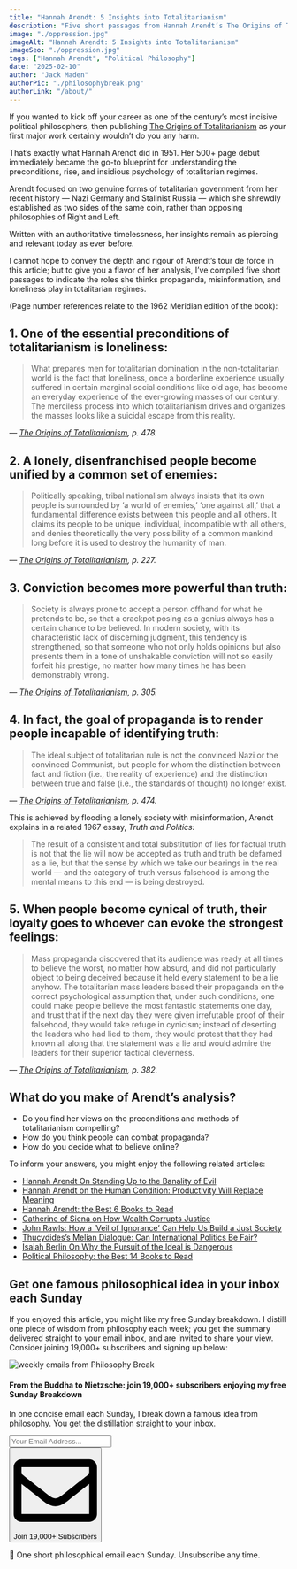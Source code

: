 ```yaml
---
title: "Hannah Arendt: 5 Insights into Totalitarianism"
description: "Five short passages from Hannah Arendt’s The Origins of Totalitarianism on the roles played by propaganda, misinformation, and loneliness."
image: "./oppression.jpg"
imageAlt: "Hannah Arendt: 5 Insights into Totalitarianism"
imageSeo: "./oppression.jpg"
tags: ["Hannah Arendt", "Political Philosophy"]
date: "2025-02-10"
author: "Jack Maden"
authorPic: "./philosophybreak.png"
authorLink: "/about/"
---
```


<span class="big-letter">I</span>f you wanted to kick off your career as one of the century’s most incisive political philosophers, then publishing <a target="_blank" rel="noopener noreferrer sponsored" href="https://amzn.to/4hwadQr">The Origins of Totalitarianism</a> as your first major work certainly wouldn’t do you any harm.

That’s exactly what Hannah Arendt did in 1951. Her 500+ page debut immediately became the go-to blueprint for understanding the preconditions, rise, and insidious psychology of totalitarian regimes.

Arendt focused on two genuine forms of totalitarian government from her recent history — Nazi Germany and Stalinist Russia — which she shrewdly established as two sides of the same coin, rather than opposing philosophies of Right and Left.

Written with an authoritative timelessness, her insights remain as piercing and relevant today as ever before.

I cannot hope to convey the depth and rigour of Arendt’s tour de force in this article; but to give you a flavor of her analysis, I’ve compiled five short passages to indicate the roles she thinks propaganda, misinformation, and loneliness play in totalitarian regimes.

(Page number references relate to the 1962 Meridian edition of the book):

## 1. One of the essential preconditions of totalitarianism is loneliness:

>What prepares men for totalitarian domination in the non-totalitarian world is the fact that loneliness, once a borderline experience usually suffered in certain marginal social conditions like old age, has become an everyday experience of the ever-growing masses of our century. The merciless process into which totalitarianism drives and organizes the masses looks like a suicidal escape from this reality.

_— <a target="_blank" rel="noopener noreferrer sponsored" href="https://amzn.to/4hwadQr">The Origins of Totalitarianism</a>, p. 478._
​
## 2. A lonely, disenfranchised people become unified by a common set of enemies:

>Politically speaking, tribal nationalism always insists that its own people is surrounded by ‘a world of enemies,’ ‘one against all,’ that a fundamental difference exists between this people and all others. It claims its people to be unique, individual, incompatible with all others, and denies theoretically the very possibility of a common mankind long before it is used to destroy the humanity of man.

_— <a target="_blank" rel="noopener noreferrer sponsored" href="https://amzn.to/4hwadQr">The Origins of Totalitarianism</a>, p. 227._

## 3. Conviction becomes more powerful than truth:

>Society is always prone to accept a person offhand for what he pretends to be, so that a crackpot posing as a genius always has a certain chance to be believed. In modern society, with its characteristic lack of discerning judgment, this tendency is strengthened, so that someone who not only holds opinions but also presents them in a tone of unshakable conviction will not so easily forfeit his prestige, no matter how many times he has been demonstrably wrong.

_— <a target="_blank" rel="noopener noreferrer sponsored" href="https://amzn.to/4hwadQr">The Origins of Totalitarianism</a>, p. 305._

## 4. In fact, the goal of propaganda is to render people incapable of identifying truth:

>The ideal subject of totalitarian rule is not the convinced Nazi or the convinced Communist, but people for whom the distinction between fact and fiction (i.e., the reality of experience) and the distinction between true and false (i.e., the standards of thought) no longer exist.

_— <a target="_blank" rel="noopener noreferrer sponsored" href="https://amzn.to/4hwadQr">The Origins of Totalitarianism</a>, p. 474._

This is achieved by flooding a lonely society with misinformation, Arendt explains in a related 1967 essay, _Truth and Politics:_

>The result of a consistent and total substitution of lies for factual truth is not that the lie will now be accepted as truth and truth be defamed as a lie, but that the sense by which we take our bearings in the real world — and the category of truth versus falsehood is among the mental means to this end — is being destroyed.
​
## 5. When people become cynical of truth, their loyalty goes to whoever can evoke the strongest feelings:

>Mass propaganda discovered that its audience was ready at all times to believe the worst, no matter how absurd, and did not particularly object to being deceived because it held every statement to be a lie anyhow. The totalitarian mass leaders based their propaganda on the correct psychological assumption that, under such conditions, one could make people believe the most fantastic statements one day, and trust that if the next day they were given irrefutable proof of their falsehood, they would take refuge in cynicism; instead of deserting the leaders who had lied to them, they would protest that they had known all along that the statement was a lie and would admire the leaders for their superior tactical cleverness.

_— <a target="_blank" rel="noopener noreferrer sponsored" href="https://amzn.to/4hwadQr">The Origins of Totalitarianism</a>, p. 382._

## ​What do you make of Arendt’s analysis?

- Do you find her views on the preconditions and methods of totalitarianism compelling?
- How do you think people can combat propaganda?
- How do you decide what to believe online?

To inform your answers, you might enjoy the following related articles:

- [Hannah Arendt On Standing Up to the Banality of Evil](/articles/hannah-arendt-on-standing-up-to-the-banality-of-evil/)
- [​Hannah Arendt on the Human Condition: Productivity Will Replace Meaning​](/hannah-arendt-on-the-human-condition-productivity-will-replace-meaning/)
- [​Hannah Arendt: the Best 6 Books to Read​](/reading-lists/hannah-arendt/)
- [Catherine of Siena on How Wealth Corrupts Justice](/articles/catherine-of-siena-on-how-wealth-corrupts-justice/)
- [John Rawls: How a ‘Veil of Ignorance’ Can Help Us Build a Just Society](/articles/john-rawls-how-a-veil-of-ignorance-can-help-us-build-a-just-society/)
- [Thucydides’s Melian Dialogue: Can International Politics Be Fair?](/articles/thucydides-melian-dialogue-can-international-politics-be-fair/)
- [Isaiah Berlin On Why the Pursuit of the Ideal is Dangerous](/articles/isaiah-berlin-on-why-the-pursuit-of-the-ideal-is-harmful/)
- [Political Philosophy: the Best 14 Books to Read](/reading-lists/political-philosophy/)

## Get one famous philosophical idea in your inbox each Sunday

<span class="big-letter">I</span>f you enjoyed this article, you might like my free Sunday breakdown. I distill one piece of wisdom from philosophy each week; you get the summary delivered straight to your email inbox, and are invited to share your view. Consider joining 19,000+ subscribers and signing up below:

<!--big subscribe-->
<div class="course-promo darkradial-background subscribe text-center">
    <img src="/static/6313d50bc32799a6c869239128784c7b/e7f7a/weekly-break.webp" alt="weekly emails from Philosophy Break">
    <h4>From the Buddha to Nietzsche: join 19,000+ subscribers enjoying my free Sunday Breakdown</h4>
    <p class="small-grey-font no-mar-bottom">In one concise email each Sunday, I break down a famous idea from philosophy. You get the distillation straight to your inbox.</p>
    <div class="small-pad-top">
        <form action="https://app.convertkit.com/forms/5812400/subscriptions" method="post" data-sv-form="5812400" data-uid="be0e52d3c0" data-format="inline" data-version="6" data-options="{&quot;settings&quot;:{&quot;after_subscribe&quot;:{&quot;action&quot;:&quot;message&quot;,&quot;success_message&quot;:&quot;Thank you, philosopher! Your welcome email will land in your inbox shortly.&quot;,&quot;redirect_url&quot;:&quot;/thank-you/&quot;},&quot;analytics&quot;:{&quot;google&quot;:null,&quot;fathom&quot;:null,&quot;facebook&quot;:null,&quot;segment&quot;:null,&quot;pinterest&quot;:null,&quot;sparkloop&quot;:null,&quot;googletagmanager&quot;:null},&quot;modal&quot;:{&quot;trigger&quot;:&quot;timer&quot;,&quot;scroll_percentage&quot;:null,&quot;timer&quot;:5,&quot;devices&quot;:&quot;all&quot;,&quot;show_once_every&quot;:15},&quot;powered_by&quot;:{&quot;show&quot;:false,&quot;url&quot;:&quot;https://convertkit.com/features/forms?utm_campaign=poweredby&amp;utm_content=form&amp;utm_medium=referral&amp;utm_source=dynamic&quot;},&quot;recaptcha&quot;:{&quot;enabled&quot;:false},&quot;return_visitor&quot;:{&quot;action&quot;:&quot;show&quot;,&quot;custom_content&quot;:&quot;&quot;},&quot;slide_in&quot;:{&quot;display_in&quot;:&quot;bottom_right&quot;,&quot;trigger&quot;:&quot;timer&quot;,&quot;scroll_percentage&quot;:null,&quot;timer&quot;:5,&quot;devices&quot;:&quot;all&quot;,&quot;show_once_every&quot;:15},&quot;sticky_bar&quot;:{&quot;display_in&quot;:&quot;top&quot;,&quot;trigger&quot;:&quot;timer&quot;,&quot;scroll_percentage&quot;:null,&quot;timer&quot;:5,&quot;devices&quot;:&quot;all&quot;,&quot;show_once_every&quot;:15}},&quot;version&quot;:&quot;6&quot;}" min-width="400 500 600 700 800">
        <div data-style="clean"><ul data-element="errors" data-group="alert"></ul><div data-element="fields" data-stacked="false">
            <div>
                <input name="email_address" aria-label="Your Email Address..." placeholder="Your Email Address..." required type="email" />
            </div>
            <button class="button primary" type="submit" data-element="submit"><div><div></div><div></div><div></div></div><span><svg xmlns="http://www.w3.org/2000/svg" viewBox="0 0 512 512"><path d="M464 64H48C21.49 64 0 85.49 0 112v288c0 26.51 21.49 48 48 48h416c26.51 0 48-21.49 48-48V112c0-26.51-21.49-48-48-48zm0 48v40.805c-22.422 18.259-58.168 46.651-134.587 106.49-16.841 13.247-50.201 45.072-73.413 44.701-23.208.375-56.579-31.459-73.413-44.701C106.18 199.465 70.425 171.067 48 152.805V112h416zM48 400V214.398c22.914 18.251 55.409 43.862 104.938 82.646 21.857 17.205 60.134 55.186 103.062 54.955 42.717.231 80.509-37.199 103.053-54.947 49.528-38.783 82.032-64.401 104.947-82.653V400H48z"/></svg>Join 19,000+ Subscribers</span></button>
            </div>
            </div>
        </form>
        <p class="tiny-mar-top no-mar-bottom review-font">💭 One short philosophical email each Sunday. Unsubscribe any time.</p>
    </div>
</div>
</div>